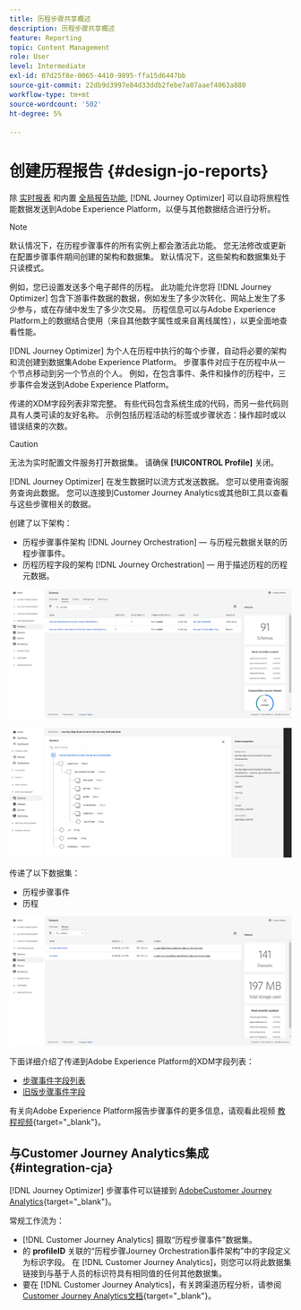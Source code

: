 ```yaml
---
title: 历程步骤共享概述
description: 历程步骤共享概述
feature: Reporting
topic: Content Management
role: User
level: Intermediate
exl-id: 07d25f8e-0065-4410-9895-ffa15d6447bb
source-git-commit: 22db9d3997e84d33ddb2febe7a07aaef4063a880
workflow-type: tm+mt
source-wordcount: '502'
ht-degree: 5%

---
```


# 创建历程报告 {#design-jo-reports}

除 [实时报表](live-report.md) 和内置 [全局报告功能](global-report.md), [!DNL Journey Optimizer] 可以自动将旅程性能数据发送到Adobe Experience Platform，以便与其他数据结合进行分析。

>[!NOTE]
>
>默认情况下，在历程步骤事件的所有实例上都会激活此功能。 您无法修改或更新在配置步骤事件期间创建的架构和数据集。 默认情况下，这些架构和数据集处于只读模式。

例如，您已设置发送多个电子邮件的历程。 此功能允许您将 [!DNL Journey Optimizer] 包含下游事件数据的数据，例如发生了多少次转化、网站上发生了多少参与，或在存储中发生了多少次交易。 历程信息可以与Adobe Experience Platform上的数据结合使用（来自其他数字属性或来自离线属性），以更全面地查看性能。

[!DNL Journey Optimizer] 为个人在历程中执行的每个步骤，自动将必要的架构和流创建到数据集Adobe Experience Platform。 步骤事件对应于在历程中从一个节点移动到另一个节点的个人。 例如，在包含事件、条件和操作的历程中，三步事件会发送到Adobe Experience Platform。

传递的XDM字段列表非常完整。 有些代码包含系统生成的代码，而另一些代码则具有人类可读的友好名称。 示例包括历程活动的标签或步骤状态：操作超时或以错误结束的次数。

>[!CAUTION]
>
>无法为实时配置文件服务打开数据集。 请确保 **[!UICONTROL Profile]** 关闭。

[!DNL Journey Optimizer] 在发生数据时以流方式发送数据。 您可以使用查询服务查询此数据。 您可以连接到Customer Journey Analytics或其他BI工具以查看与这些步骤相关的数据。

创建了以下架构：

* 历程步骤事件架构 [!DNL Journey Orchestration]  — 与历程元数据关联的历程步骤事件。
* 历程历程字段的架构 [!DNL Journey Orchestration]  — 用于描述历程的历程元数据。

![](assets/sharing1.png)

![](assets/sharing2.png)

传递了以下数据集：

* 历程步骤事件
* 历程

![](assets/sharing3.png)

下面详细介绍了传递到Adobe Experience Platform的XDM字段列表：

* [步骤事件字段列表](../reports/sharing-field-list.md)
* [旧版步骤事件字段](../reports/sharing-legacy-fields.md)

有关向Adobe Experience Platform报告步骤事件的更多信息，请观看此视频 [教程视频](https://experienceleague.adobe.com/docs/journey-orchestration-learn/tutorials/reporting-step-events-to-adobe-experience-platform.html){target=&quot;_blank&quot;}。

## 与Customer Journey Analytics集成 {#integration-cja}

[!DNL Journey Optimizer] 步骤事件可以链接到 [AdobeCustomer Journey Analytics](https://experienceleague.adobe.com/docs/analytics-platform/using/cja-overview/cja-overview.html?lang=zh-Hans){target=&quot;_blank&quot;}。

常规工作流为：

* [!DNL Customer Journey Analytics] 摄取“历程步骤事件”数据集。
* 的 **profileID** 关联的“历程步骤Journey Orchestration事件架构”中的字段定义为标识字段。 在 [!DNL Customer Journey Analytics]，则您可以将此数据集链接到与基于人员的标识符具有相同值的任何其他数据集。
* 要在 [!DNL Customer Journey Analytics]，有关跨渠道历程分析，请参阅 [Customer Journey Analytics文档](https://experienceleague.adobe.com/docs/analytics-platform/using/cja-usecases/cross-channel.html){target=&quot;_blank&quot;}。

